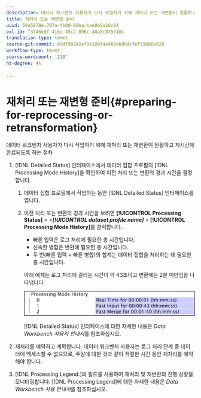 ```yaml
---
description: 데이터 워크벤치 사용자가 다시 작업하기 위해 재처리 또는 재변환이 원활하고 제시간에 완료되도록 하는 절차
title: 재처리 또는 재변형 준비
uuid: 69a5878e-707a-4100-89ba-bae0b8a16c84
exl-id: f3746edf-416e-45c2-896c-48a3c875318c
translation-type: tm+mt
source-git-commit: d9df90242ef96188f4e4b5e6d04cfef196b0a628
workflow-type: tm+mt
source-wordcount: '218'
ht-degree: 4%

---
```


# 재처리 또는 재변형 준비{#preparing-for-reprocessing-or-retransformation}

데이터 워크벤치 사용자가 다시 작업하기 위해 재처리 또는 재변환이 원활하고 제시간에 완료되도록 하는 절차

1. [!DNL Detailed Status] 인터페이스에서 데이터 집합 프로필의 [!DNL Processing Mode History]을 확인하여 이전 처리 또는 변환의 경과 시간을 결정합니다.

   1. 데이터 집합 프로필에서 작업하는 동안 [!DNL Detailed Status] 인터페이스를 엽니다.
   1. 이전 처리 또는 변환의 경과 시간을 보려면 **[!UICONTROL Processing Status]** > *&lt;**[!UICONTROL dataset profile name]*** > **[!UICONTROL Processing Mode History]**&#x200B;를 클릭합니다.

      * 빠른 입력은 로그 처리에 필요한 총 시간입니다.
      * 신속한 병합은 변환에 필요한 총 시간입니다.
      * 두 번(빠른 입력 + 빠른 병합)의 합계는 데이터 집합을 처리하는 데 필요한 총 시간입니다.

      아래 예제는 로그 처리에 걸리는 시간이 약 43초이고 변환에는 2분 미만임을 나타냅니다.

      ![](assets/vis_DetailedStatus_ProcessingModeHistory.png)

      [!DNL Detailed Status] 인터페이스에 대한 자세한 내용은 *Data Workbench 사용자 안내서*&#x200B;를 참조하십시오.


1. 재처리를 예약하고 계획합니다. 데이터 워크벤치 사용자는 로그 처리 단계 중 데이터에 액세스할 수 없으므로, 주말에 대한 것과 같이 적절한 시간 동안 재처리를 예약해야 합니다.
1. [!DNL Processing Legend.]의 필드를 사용하여 재처리 및 재변환의 진행 상황을 모니터링합니다. [!DNL Processing Legend]에 대한 자세한 내용은 *Data Workbench 사용 안내서*&#x200B;를 참조하십시오.
